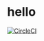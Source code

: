 # hello

[![CircleCI](https://dl.circleci.com/status-badge/img/gh/benjamin-andoh/CloudDevops_Hello/tree/main.svg?style=svg)](https://dl.circleci.com/status-badge/redirect/gh/benjamin-andoh/CloudDevops_Hello/tree/main)